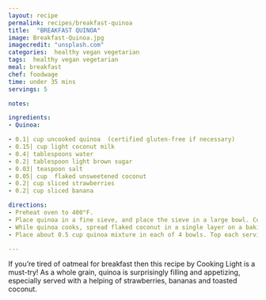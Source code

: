 ```yaml
---
layout: recipe
permalink: recipes/breakfast-quinoa
title:  "BREAKFAST QUINOA"
image: Breakfast-Quinoa.jpg
imagecredit: "unsplash.com"
categories:  healthy vegan vegetarian
tags:  healthy vegan vegetarian
meal: breakfast
chef: foodwage
time: under 35 mins
servings: 5

notes:

ingredients:
- Quinoa:

- 0.1| cup uncooked quinoa  (certified gluten-free if necessary)
- 0.15| cup light coconut milk
- 0.4| tablespoons water
- 0.2| tablespoon light brown sugar
- 0.03| teaspoon salt
- 0.05| cup  flaked unsweetened coconut
- 0.2| cup sliced strawberries
- 0.2| cup sliced banana

directions:
- Preheat oven to 400°F.
- Place quinoa in a fine sieve, and place the sieve in a large bowl. Cover quinoa with water. Using your hands, rub the grains together for 30 seconds; rinse and drain quinoa. Repeat the procedure twice. Drain well. Combine quinoa, coconut milk, 2 tablespoons water, brown sugar, and salt in a medium saucepan, and bring to a boil. Reduce heat, and simmer 15 minutes or until liquid is absorbed, stirring occasionally. Stir mixture constantly during the last 2 minutes of cooking.
- While quinoa cooks, spread flaked coconut in a single layer on a baking sheet. Bake at 400° for 5 minutes or until golden brown. Cool slightly.
- Place about 0.5 cup quinoa mixture in each of 4 bowls. Top each serving with 0.25 cup strawberry slices, 0.25 cup banana slices, and 1 tablespoon toasted coconut. Serve warm

---
```


If you’re tired of oatmeal for breakfast then this recipe by Cooking Light is a must-try! As a whole grain, quinoa is surprisingly filling and appetizing, especially served with a helping of strawberries, bananas and toasted coconut.